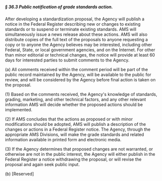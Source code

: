 ##### § 36.3 Public notification of grade standards action. #####

After developing a standardization proposal, the Agency will publish a notice in the Federal Register describing new or changes to existing standards or to suspend or terminate existing standards. AMS will simultaneously issue a news release about these actions. AMS will also distribute copies of the full text of the proposals to anyone requesting a copy or to anyone the Agency believes may be interested, including other Federal, State, or local government agencies, and on the Internet. For other than minor editorial or technical changes, the notice will provide at least 60 days for interested parties to submit comments to the Agency.

(a) All comments received within the comment period will be part of the public record maintained by the Agency, will be available to the public for review, and will be considered by the Agency before final action is taken on the proposal.

(1) Based on the comments received, the Agency's knowledge of standards, grading, marketing, and other technical factors, and any other relevant information AMS will decide whether the proposed actions should be implemented.

(2) If AMS concludes that the actions as proposed or with minor modifications should be adopted, AMS will publish a description of the changes or actions in a Federal Register notice. The Agency, through the appropriate AMS Divisions, will make the grade standards and related information available in printed form and electronic media.

(3) If the Agency determines that proposed changes are not warranted, or otherwise are not in the public interest, the Agency will either publish in the Federal Register a notice withdrawing the proposal, or will revise the proposal and again seek public input.

(b) [Reserved]